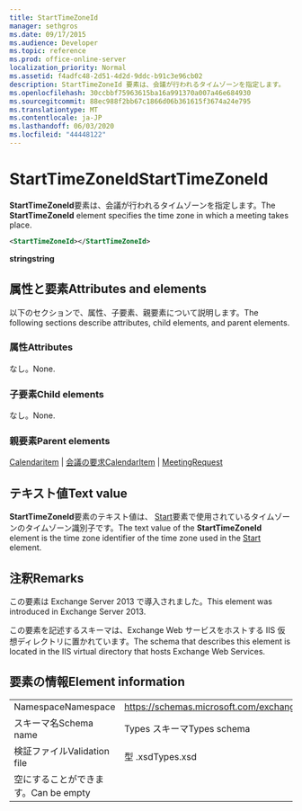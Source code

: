 ```yaml
---
title: StartTimeZoneId
manager: sethgros
ms.date: 09/17/2015
ms.audience: Developer
ms.topic: reference
ms.prod: office-online-server
localization_priority: Normal
ms.assetid: f4adfc48-2d51-4d2d-9ddc-b91c3e96cb02
description: StartTimeZoneId 要素は、会議が行われるタイムゾーンを指定します。
ms.openlocfilehash: 30ccbbf75963615ba16a991370a007a46e684930
ms.sourcegitcommit: 88ec988f2bb67c1866d06b361615f3674a24e795
ms.translationtype: MT
ms.contentlocale: ja-JP
ms.lasthandoff: 06/03/2020
ms.locfileid: "44448122"
---
```

# <a name="starttimezoneid"></a><span data-ttu-id="64b61-103">StartTimeZoneId</span><span class="sxs-lookup"><span data-stu-id="64b61-103">StartTimeZoneId</span></span>

<span data-ttu-id="64b61-104">**StartTimeZoneId**要素は、会議が行われるタイムゾーンを指定します。</span><span class="sxs-lookup"><span data-stu-id="64b61-104">The **StartTimeZoneId** element specifies the time zone in which a meeting takes place.</span></span> 
  
```XML
<StartTimeZoneId></StartTimeZoneId>
```

<span data-ttu-id="64b61-105">**string**</span><span class="sxs-lookup"><span data-stu-id="64b61-105">**string**</span></span>

## <a name="attributes-and-elements"></a><span data-ttu-id="64b61-106">属性と要素</span><span class="sxs-lookup"><span data-stu-id="64b61-106">Attributes and elements</span></span>

<span data-ttu-id="64b61-107">以下のセクションで、属性、子要素、親要素について説明します。</span><span class="sxs-lookup"><span data-stu-id="64b61-107">The following sections describe attributes, child elements, and parent elements.</span></span>
  
### <a name="attributes"></a><span data-ttu-id="64b61-108">属性</span><span class="sxs-lookup"><span data-stu-id="64b61-108">Attributes</span></span>

<span data-ttu-id="64b61-109">なし。</span><span class="sxs-lookup"><span data-stu-id="64b61-109">None.</span></span>
  
### <a name="child-elements"></a><span data-ttu-id="64b61-110">子要素</span><span class="sxs-lookup"><span data-stu-id="64b61-110">Child elements</span></span>

<span data-ttu-id="64b61-111">なし。</span><span class="sxs-lookup"><span data-stu-id="64b61-111">None.</span></span>
  
### <a name="parent-elements"></a><span data-ttu-id="64b61-112">親要素</span><span class="sxs-lookup"><span data-stu-id="64b61-112">Parent elements</span></span>

<span data-ttu-id="64b61-113">[Calendaritem](calendaritem.md)  | [会議の要求](meetingrequest.md)</span><span class="sxs-lookup"><span data-stu-id="64b61-113">[CalendarItem](calendaritem.md) | [MeetingRequest](meetingrequest.md)</span></span>
  
## <a name="text-value"></a><span data-ttu-id="64b61-114">テキスト値</span><span class="sxs-lookup"><span data-stu-id="64b61-114">Text value</span></span>

<span data-ttu-id="64b61-115">**StartTimeZoneId**要素のテキスト値は、 [Start](start.md)要素で使用されているタイムゾーンのタイムゾーン識別子です。</span><span class="sxs-lookup"><span data-stu-id="64b61-115">The text value of the **StartTimeZoneId** element is the time zone identifier of the time zone used in the [Start](start.md) element.</span></span> 
  
## <a name="remarks"></a><span data-ttu-id="64b61-116">注釈</span><span class="sxs-lookup"><span data-stu-id="64b61-116">Remarks</span></span>

<span data-ttu-id="64b61-117">この要素は Exchange Server 2013 で導入されました。</span><span class="sxs-lookup"><span data-stu-id="64b61-117">This element was introduced in Exchange Server 2013.</span></span>
  
<span data-ttu-id="64b61-118">この要素を記述するスキーマは、Exchange Web サービスをホストする IIS 仮想ディレクトリに置かれています。</span><span class="sxs-lookup"><span data-stu-id="64b61-118">The schema that describes this element is located in the IIS virtual directory that hosts Exchange Web Services.</span></span>
  
## <a name="element-information"></a><span data-ttu-id="64b61-119">要素の情報</span><span class="sxs-lookup"><span data-stu-id="64b61-119">Element information</span></span>

|||
|:-----|:-----|
|<span data-ttu-id="64b61-120">Namespace</span><span class="sxs-lookup"><span data-stu-id="64b61-120">Namespace</span></span>  <br/> |https://schemas.microsoft.com/exchange/services/2006/types  <br/> |
|<span data-ttu-id="64b61-121">スキーマ名</span><span class="sxs-lookup"><span data-stu-id="64b61-121">Schema name</span></span>  <br/> |<span data-ttu-id="64b61-122">Types スキーマ</span><span class="sxs-lookup"><span data-stu-id="64b61-122">Types schema</span></span>  <br/> |
|<span data-ttu-id="64b61-123">検証ファイル</span><span class="sxs-lookup"><span data-stu-id="64b61-123">Validation file</span></span>  <br/> |<span data-ttu-id="64b61-124">型 .xsd</span><span class="sxs-lookup"><span data-stu-id="64b61-124">Types.xsd</span></span>  <br/> |
|<span data-ttu-id="64b61-125">空にすることができます。</span><span class="sxs-lookup"><span data-stu-id="64b61-125">Can be empty</span></span>  <br/> ||
   

